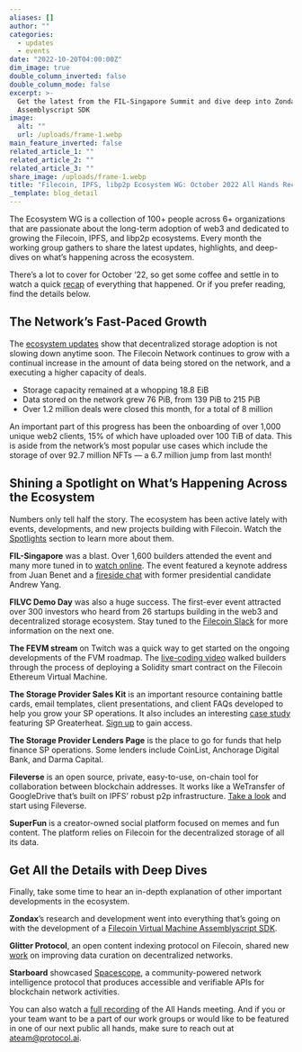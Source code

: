 ```yaml
---
aliases: []
author: ""
categories:
  - updates
  - events
date: "2022-10-20T04:00:00Z"
dim_image: true
double_column_inverted: false
double_column_mode: false
excerpt: >-
  Get the latest from the FIL-Singapore Summit and dive deep into Zondax’s FVM
  Assemblyscript SDK
image:
  alt: ""
  url: /uploads/frame-1.webp
main_feature_inverted: false
related_article_1: ""
related_article_2: ""
related_article_3: ""
share_image: /uploads/frame-1.webp
title: "Filecoin, IPFS, libp2p Ecosystem WG: October 2022 All Hands Recap"
_template: blog_detail
---
```


The Ecosystem WG is a collection of 100+ people across 6+ organizations that are passionate about the long-term adoption of web3 and dedicated to growing the Filecoin, IPFS, and libp2p ecosystems. Every month the working group gathers to share the latest updates, highlights, and deep-dives on what’s happening across the ecosystem.

There’s a lot to cover for October ‘22, so get some coffee and settle in to watch a quick [recap](https://www.youtube.com/watch?v=6D2nR15Rnk0) of everything that happened. Or if you prefer reading, find the details below.

## The Network’s Fast-Paced Growth

The [ecosystem updates](https://www.youtube.com/watch?v=m92LjE7Qa1w) show that decentralized storage adoption is not slowing down anytime soon. The Filecoin Network continues to grow with a continual increase in the amount of data being stored on the network, and a executing a higher capacity of deals.

- Storage capacity remained at a whopping 18.8 EiB
- Data stored on the network grew 76 PiB, from 139 PiB to 215 PiB
- Over 1.2 million deals were closed this month, for a total of 8 million

An important part of this progress has been the onboarding of over 1,000 unique web2 clients, 15% of which have uploaded over 100 TiB of data. This is aside from the network’s most popular use cases which include the storage of over 92.7 million NFTs — a 6.7 million jump from last month!

## Shining a Spotlight on What’s Happening Across the Ecosystem

Numbers only tell half the story. The ecosystem has been active lately with events, developments, and new projects building with Filecoin. Watch the [Spotlights](https://www.youtube.com/watch?v=KRV_edxdtjQ&t=2s) section to learn more about them.

**FIL-Singapore** was a blast. Over 1,600 builders attended the event and many more tuned in to [watch online](https://youtube.com/playlist?list=PLp3zrT1ewY0mCYYgHEVsRnqGwRYA3I-9x). The event featured a keynote address from Juan Benet and a [fireside chat](https://www.youtube.com/watch?v=N6ZecMxYhFE) with former presidential candidate Andrew Yang.

**FILVC Demo Day** was also a huge success. The first-ever event attracted over 300 investors who heard from 26 startups building in the web3 and decentralized storage ecosystem. Stay tuned to the [Filecoin Slack](https://filecoin.io/slack) for more information on the next one.

**The FEVM stream** on Twitch was a quick way to get started on the ongoing developments of the FVM roadmap. The [live-coding video](https://www.youtube.com/watch?v=IOcaMaxiEYw) walked builders through the process of deploying a Solidity smart contract on the Filecoin Ethereum Virtual Machine.

**The Storage Provider Sales Kit** is an important resource containing battle cards, email templates, client presentations, and client FAQs developed to help you grow your SP operations. It also includes an interesting [case study](https://hub.filecoin.io/case-study-greaterheat) featuring SP Greaterheat. [Sign up](https://hub.filecoin.io/resources) to gain access.

**The Storage Provider Lenders Page** is the place to go for funds that help finance SP operations. Some lenders include CoinList, Anchorage Digital Bank, and Darma Capital.

**Fileverse** is an open source, private, easy-to-use, on-chain tool for collaboration between blockchain addresses. It works like a WeTransfer of GoogleDrive that’s built on IPFS’ robust p2p infrastructure. [Take a look](https://fileverse.io/) and start using Fileverse.

**SuperFun** is a creator-owned social platform focused on memes and fun content. The platform relies on Filecoin for the decentralized storage of all its data.

## Get All the Details with Deep Dives

Finally, take some time to hear an in-depth explanation of other important developments in the ecosystem.

**Zondax**’s research and development went into everything that’s going on with the development of a [Filecoin Virtual Machine Assemblyscript SDK](https://www.youtube.com/watch?v=DyMPFwxmfDo).

**Glitter Protocol**, an open content indexing protocol on Filecoin, shared new [work](https://www.youtube.com/watch?v=KK53IkDo-cQ) on improving data curation on decentralized networks.

**Starboard** showcased [Spacescope](https://www.youtube.com/watch?v=ZqZ3Ep1cNXI), a community-powered network intelligence protocol that produces accessible and verifiable APIs for blockchain network activities.

You can also watch a [full recording](https://www.youtube.com/watch?v=jFI8t3uN2uM) of the All Hands meeting. And if you or your team want to be a part of our work groups or would like to be featured in one of our next public all hands, make sure to reach out at ateam@protocol.ai.
